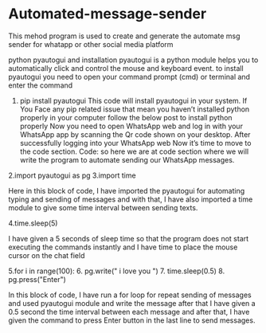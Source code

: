 # Automated-message-sender
This mehod program is used to create and generate the automate msg sender for whatapp or other social media platform

python pyautogui and installation
pyautogui is a python module helps you to automatically click and control the mouse and keyboard event. to install pyautogui you need to open your command prompt (cmd) or terminal and enter the command

1. pip install pyautogui
This code will install pyautogui in your system. If You Face any pip related issue that mean you haven’t installed python properly in your computer follow the below post to install python properly
Now you need to open WhatsApp web and log in with your WhatsApp app by scanning the Qr code shown on your desktop. After successfully logging into your WhatsApp web Now it’s time to move to the code section.
Code:
so here we are at code section where we will write the program to automate sending our WhatsApp messages.

2.import pyautogui as pg
3.import time

Here in this block of code, I have imported the pyautogui for automating typing and sending of messages and with that, I have also imported a time module to give some time interval between sending texts.

4.time.sleep(5)

I have given a 5 seconds of sleep time so that the program does not start executing the commands instantly and I have time to place the mouse cursor on the chat field

5.for i in range(100):
6.    pg.write(" i love you ")
7.    time.sleep(0.5)
8.    pg.press("Enter")

In this block of code, I have run a for loop for repeat sending of messages and used pyautogui module and write the message after that I have given a 0.5 second the time interval between each message and after that, I have given the command to press Enter button in the last line to send messages.
